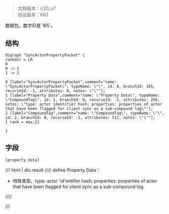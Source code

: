 # <!-- md:samp SyncActorPropertyPacket -->

> 文档版本：r/20_u7<br/>协议版本：662

<!-- md:samp SyncActorPropertyPacket -->数据包，数字ID是`165`。

## 结构

```viz
digraph "SyncActorPropertyPacket" {
rankdir = LR
0
0 -> 1
1 -> 2

0 [label="SyncActorPropertyPacket",comment="name: \"SyncActorPropertyPacket\", typeName: \"\", id: 0, branchId: 165, recurseId: -1, attributes: 0, notes: \"\""];
1 [label="Property Data",comment="name: \"Property Data\", typeName: \"CompoundTag\", id: 1, branchId: 0, recurseId: -1, attributes: 256, notes: \"type: actor identifier hash; properties: properties of actor that have been flagged for client sync as a sub-compound tag\""];
2 [label="CompoundTag",comment="name: \"CompoundTag\", typeName: \"\", id: 2, branchId: 0, recurseId: -1, attributes: 512, notes: \"\""];
{ rank = max;2}

}

```

## 字段

```title='SyncActorPropertyPacket'
[property_data]
```

/// html | div.result
//// define
Property Data：[<!-- md:samp CompoundTag -->](../types/compoundtag.md)

- 特殊类型。type: actor 'id'entifier hash; properties: properties of actor that have been flagged for client sync as a sub-compound tag


////

///

